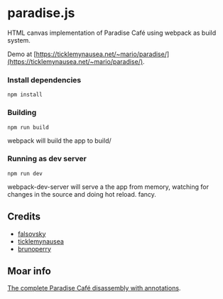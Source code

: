 # paradise.js

HTML canvas implementation of Paradise Café using webpack as build system.

Demo at [https://ticklemynausea.net/~mario/paradise/](https://ticklemynausea.net/~mario/paradise/).


### Install dependencies
```
npm install
```

### Building

```
npm run build
```

webpack will build the app to build/

### Running as dev server
```
npm run dev
```

webpack-dev-server will serve a the app from memory, watching for changes in the source
and doing hot reload. fancy.

## Credits

* [falsovsky](https://github.com/falsovsky)
* [ticklemynausea](https://github.com/ticklemynausea)
* [brunoperry](https://github.com/brunoperry)

## Moar info
[The complete Paradise Café disassembly with annotations](https://zbr.deadbsd.org/~falso/p/ParadiseCafe/).
